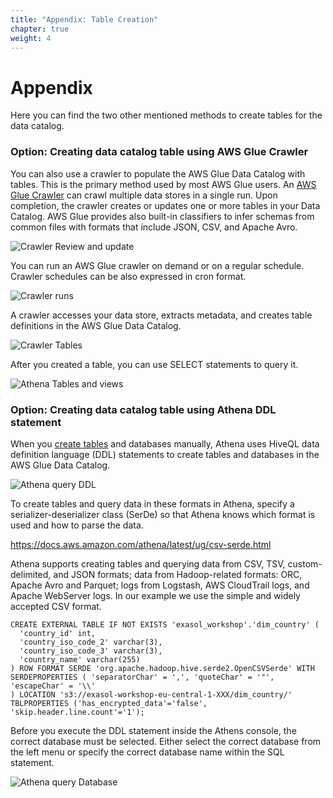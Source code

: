 ```yaml
---
title: "Appendix: Table Creation"
chapter: true
weight: 4
---
```


# Appendix

Here you can find the two other mentioned methods to create tables for the data catalog.


### Option: Creating data catalog table using AWS Glue Crawler

You can also use a crawler to populate the AWS Glue Data Catalog with tables. This is the primary method used by most AWS Glue users. An [AWS Glue Crawler](https://docs.aws.amazon.com/glue/latest/dg/add-crawler.html "AWS Glue Crawler") can crawl multiple data stores in a single run. Upon completion, the crawler creates or updates one or more tables in your Data Catalog. AWS Glue provides also built-in classifiers to infer schemas from common files with formats that include JSON, CSV, and Apache Avro.

![Crawler Review and update](/images/athena/32_6_Glue_Crawler.png)

You can run an AWS Glue crawler on demand or on a regular schedule. Crawler schedules can be also expressed in cron format.

![Crawler runs](/images/athena/32_7_Glue_Crawler.png)

A crawler accesses your data store, extracts metadata, and creates table definitions in the AWS Glue Data Catalog.

![Crawler Tables](/images/athena/32_8_Glue_Crawler.png)

After you created a table, you can use SELECT statements to query it.

![Athena Tables and views](/images/athena/32_9_Glue_Crawler.png)

### Option: Creating data catalog table using Athena DDL statement

When you [create tables](https://docs.aws.amazon.com/athena/latest/ug/creating-tables.html "create tables") and databases manually, Athena uses HiveQL data definition language (DDL) statements to create tables and databases in the AWS Glue Data Catalog.

![Athena query DDL](/images/athena/32_10_DDL_Statement.png)

To create tables and query data in these formats in Athena, specify a serializer-deserializer class (SerDe) so that Athena knows which format is used and how to parse the data.

https://docs.aws.amazon.com/athena/latest/ug/csv-serde.html

Athena supports creating tables and querying data from CSV, TSV, custom-delimited, and JSON formats; data from Hadoop-related formats: ORC, Apache Avro and Parquet; logs from Logstash, AWS CloudTrail logs, and Apache WebServer logs. In our example we use the simple and widely accepted CSV format.

    CREATE EXTERNAL TABLE IF NOT EXISTS 'exasol_workshop'.'dim_country' (
      'country_id' int,
      'country_iso_code_2' varchar(3),
      'country_iso_code_3' varchar(3),
      'country_name' varchar(255)
    ) ROW FORMAT SERDE 'org.apache.hadoop.hive.serde2.OpenCSVSerde' WITH SERDEPROPERTIES ( 'separatorChar' = ',', 'quoteChar' = '"', 'escapeChar' = '\\'
    ) LOCATION 's3://exasol-workshop-eu-central-1-XXX/dim_country/'
    TBLPROPERTIES ('has_encrypted_data'='false', 'skip.header.line.count'='1');

Before you execute the DDL statement inside the Athens console, the correct database must be selected. Either select the correct database from the left menu or specify the correct database name within the SQL statement.

![Athena query Database](/images/athena/32_11_DDL_Statement.png)


